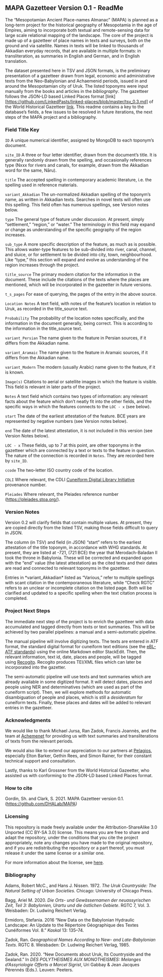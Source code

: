 MAPA Gazetteer Version 0.1 - ReadMe
-----------------------------------

The “Mesopotamian Ancient Place-names Almanac” (MAPA) is planned as a long-term
project for the historical geography of Mesopotamia in the age of Empires,
aiming to incorporate both textual and remote-sensing data for large scale
relational mapping of the landscape. The core of the project is made up of a
gazetteer of place names in texts and surveys, both on the ground and via
satellite. Names in texts will be linked to thousands of Akkadian everyday
records, that are available in multiple formats: in transliteration, as
summaries in English and German, and in English translation.

The dataset presented here in TSV and JSON formats, is the preliminary
presentation of a gazetteer drawn from legal, economic and administrative texts
from the Neo-Babylonian and Achaemenid periods, issued in and around the
Mesopotamian city of Uruk. The listed toponyms were input manually from the
books and articles in the *bibliography*. The gazetteer follows the JSON-LD
based Linked Places format
[link][https://github.com/LinkedPasts/linked-places/blob/master/tsv_0.3.md] of
the World Historical Gazetteer [link](http://whgazetteer.org/). This readme
contains a key to the database’s fields, a few issues to be resolved in future
iterations, the next steps of the MAPA project and a bibliography.

### Field Title Key

`ID` A unique numerical identifier, assigned by MongoDB to each toponym’s
document.

`site_ID` A three or four letter identifier, drawn from the document’s title. It
is generally randomly drawn from the spelling, and occasionally references type
(Nxxx for rivers and canals, for example, drawn from the Akkadian word for the
same, Nāru).

`title` The accepted spelling in contemporary academic literature, i.e. the
spelling used in reference materials.

`variant_Akkadian` The un-normalized Akkadian spelling of the toponym’s name, as
written in Akkadian texts. Searches in novel texts will often use this spelling.
This field often has numerous spellings, see Version notes below.

`type` The general type of feature under discussion. At present, simply
“settlement,” “region,” or “water.” The terminology in this field may expand or
change as understanding of the specific geography of the region increases.

`sub_type` A more specific description of the feature, as much as is possible.
This allows water-type features to be sub-divided into river, canal, channel,
and sluice, or for settlement to be divided into city, town, neighbourhood. Like
“type,” this section will expand and evolve as understanding of the region
increases through the project.

`title_source` The primary modern citation for the information in the document.
These include the citations of the texts where the places are mentioned, which
will be incorporated in the gazeetter in future versions.

`t_s_pages` For ease of querying, the pages of the entry in the above source.

`Location Notes` A text field, with notes of the feature’s location in relation
to Uruk, as recorded in the title_source text.

`Probability` The probability of the location notes specifically, and the
information in the document generally, being correct. This is according to the
information in the title_source text.

`variant_Persian` The name given to the feature in Persian sources, if it
differs from the Akkadian name.

`variant_Aramaic` The name given to the feature in Aramaic sources, if it
differs from the Akkadian name.

`variant_Modern` The modern (usually Arabic) name given to the feature, if it is
known.

`Image(s)` Citations to aerial or satellite images in which the feature is
visible. This field is relevant in later parts of the project.

`Notes` A text field which contains two types of information: any relevant facts
about the feature which don’t neatly fit into the other fields, and the specific
ways in which the features connects to the `LOC - x` (see below).

`start` The date of the earliest attestation of the feature. BCE years are
represented by negative numbers (see Version notes below).

`end` The date of the latest attestation, it is not included in this version
(see Version Notes below).

`LOC - x` These fields, up to 7 at this point, are other toponyms in the
gazetteer which are connected by a text or texts to the feature in question. The
nature of the connection is recorded in `Notes`. They are recorded here by
`site_ID`.

`ccode` The two-letter ISO country code of the location.

`CDLI` Where relevant, the CDLI [Cuneiform Digital Library
Initiative](https://cdli.ucla.edu/) provenance number.

`Pleiades` Where relevant, the Pleiades reference number
(<https://pleiades.stoa.org/>).

### Version Notes

Version 0.2 will clarify fields that contain multiple values. At present, they
are copied directly from the listed TSV, making those fields difficult to query
in JSON.

The column (in TSV) and field (in JSON) “start” refers to the earliest
attestation of the title toponym, in accordance with WHG standards. At present,
they are listed at -721, (721 BCE) the year that Merodach-Baladan II took the
throne in Babylonia. These will be corrected and expanded upon with the “end”
value (the latest attestation) as the cited texts and their dates are read and
connected to relevant toponyms in the gazetteer.

Entries in \*variant_Akkadian\* listed as “Various,” refer to multiple spellings
with scant citation in the contemporaneous literature, while “Check RGTC” refers
to an unclear or incomplete citation on the listed page. Both will be clarified
and updated to a specific spelling when the text citation process is completed.

### Project Next Steps

The immediate next step of the project is to enrich the gazetteer with data
accumulated and tagged directly from texts or text summaries. This will be
achieved by two parallel pipelines: a manual and a semi-automatic pipeline.

The manual pipeline will involve digitizing texts. The texts are entered in ATF
format, the standard digital format for cuneiform text editions (see the
[eBL-ATF
standards](https://github.com/ElectronicBabylonianLiterature/ebl-api/blob/master/docs/ebl-atf.md))
using the online Markdown editor StackEdit. Then, the relevant information, text
id, date, places and people, will be tagged
using [Recogito](https://wiki.digitalclassicist.org/Recogito). Recogito produces
TEI/XML files which can later be incorporated into the gazetter.

The semi-automatic pipeline will use texts and text summaries which are already
available in some digitized format. It will detect dates, places and people
using NER and determinatives (which are used as part of the cuneiform script).
Then, we will explore methods for automatic disambiguation of people and places,
which is still a *desideratum* for cuneiform texts. Finally, these places and
dates will be added to relevant entries in the gazetteer.

### Acknowledgments

We would like to thank Michael Jursa, Ran Zadok, Francis Joannès, and the team
at [Achemenet](http://www.achemenet.com/) for providing us with text summaries
and transliterations of texts from the relevant periods.

We would also like to extend our appreciation to our partners at
[Pelagios](https://pelagios.org/), especially Elton Barker, Gethin Rees, and
Simon Rainer, for their constant technical support and consultation.

Lastly, thanks to Karl Grossner from the World Historical Gazeetter, who
assisted us with conforming to the JSON-LD based Linked Places format.

### How to cite

Gordin, Sh. and Clark, S. 2021. MAPA Gazetteer version 0.1.
(https://github.com/DHALab/MAPA)

### Licensing

This repository is made freely available under the Attribution-ShareAlike 3.0
Unported (CC BY-SA 3.0) license. This means you are free to share and adapt the
repository, under the conditions that you cite the project appropriately, note
any changes you have made to the original repository, and if you are
redistributing the repository or a part thereof, you must release it under the
same license or a similar one.

For more information about the license, see
[here](https://creativecommons.org/licenses/by-sa/3.0/).

### Bibliography

Adams, Robert McC., and Hans J. Nissen. 1972. *The Uruk Countryside: The Natural
Setting of Urban Societies*. Chicago: University of Chicago Press.

Bagg, Ariel M. 2020. *Die Orts- und Gewässernamen der neuassyrischen Zeit, Teil
3: Babylonien, Urartu und die östlichen Gebiete*. RGTC 7, Vol. 3. Weisbaden: Dr.
Ludwing Reichert Verlag.

Ermidoro, Stefania. 2016 “New Data on the Babylonian Hydraulic Landscape: An
Update to the Répertoire Géographique des Textes Cunéiformes Vol. 8.” *Kaskal*
13: 135–74.

Zadok, Ran. *Geographical Names According to New- and Late-Babylonian Texts*.
RGTC 8. Weisbaden: Dr. Ludwing Reichert Verlag, 1985.

Zadok, Ran. 2020. “New Documents about Uruk, Its Countryside and the Sealand.”
In *DES POLYTHEISMES AUX MONOTHEISMES: Melanges d’Assyriologie Offerts a Marcel
Sigrist*, Uri Gabbay & Jean Jacques Pérennés (Eds.). Leuven: Peeters.

